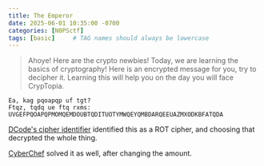 ```yaml
---
title: The Emperor
date: 2025-06-01 10:35:00 -0700
categories: [N0PSctf]
tags: [basic]     # TAG names should always be lowercase
---
```


> Ahoye! Here are the crypto newbies! Today, we are learning the basics of cryptography! Here is an encrypted message for you, try to decipher it. Learning this will help you on the day you will face CrypTopia.

```
Ea, kag pqoapqp uf tgt?
Ftqz, tqdq ue ftq rxms:
UVGEFPQOAPQPMOMQEMDOUBTQDITUOTYMWQEYQMBDARQEEUAZMXODKBFATQDA
```

[DCode's cipher identifier](https://www.dcode.fr/cipher-identifier) identified this as a ROT cipher, and choosing that decrypted the whole thing.

[CyberChef](https://cyberchef.org/#recipe=ROT13(true,true,false,14)&input=RWEsIGthZyBwcW9hcHFwIHVmIHRndD8KRnRxeiwgdHFkcSB1ZSBmdHEgcnhtczoKVVZHRUZQUU9BUFFQTU9NUUVNRE9VQlRRRElUVU9UWU1XUUVZUU1CREFSUUVFVUFaTVhPREtCRkFUUURB) solved it as well, after changing the amount. 
